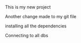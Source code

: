 This is my new project

Another change made to my git file

installing all the dependencies

Connecting to all dbs
